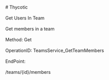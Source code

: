 <br>#     Thycotic</br>
<br>Get Users In Team</br>
<br>Get members in a team</br>
<br>Method: Get</br>
<br>OperationID: TeamsService_GetTeamMembers</br>
<br>EndPoint:</br>
<br>/teams/{id}/members</br>
